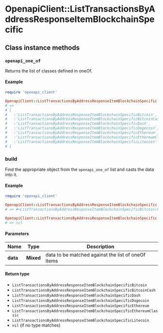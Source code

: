 # OpenapiClient::ListTransactionsByAddressResponseItemBlockchainSpecific

## Class instance methods

### `openapi_one_of`

Returns the list of classes defined in oneOf.

#### Example

```ruby
require 'openapi_client'

OpenapiClient::ListTransactionsByAddressResponseItemBlockchainSpecific.openapi_one_of
# =>
# [
#   :'ListTransactionsByAddressResponseItemBlockchainSpecificBitcoin',
#   :'ListTransactionsByAddressResponseItemBlockchainSpecificBitcoinCash',
#   :'ListTransactionsByAddressResponseItemBlockchainSpecificDash',
#   :'ListTransactionsByAddressResponseItemBlockchainSpecificDogecoin',
#   :'ListTransactionsByAddressResponseItemBlockchainSpecificEthereum',
#   :'ListTransactionsByAddressResponseItemBlockchainSpecificEthereumClassic',
#   :'ListTransactionsByAddressResponseItemBlockchainSpecificLitecoin'
# ]
```

### build

Find the appropriate object from the `openapi_one_of` list and casts the data into it.

#### Example

```ruby
require 'openapi_client'

OpenapiClient::ListTransactionsByAddressResponseItemBlockchainSpecific.build(data)
# => #<ListTransactionsByAddressResponseItemBlockchainSpecificBitcoin:0x00007fdd4aab02a0>

OpenapiClient::ListTransactionsByAddressResponseItemBlockchainSpecific.build(data_that_doesnt_match)
# => nil
```

#### Parameters

| Name | Type | Description |
| ---- | ---- | ----------- |
| **data** | **Mixed** | data to be matched against the list of oneOf items |

#### Return type

- `ListTransactionsByAddressResponseItemBlockchainSpecificBitcoin`
- `ListTransactionsByAddressResponseItemBlockchainSpecificBitcoinCash`
- `ListTransactionsByAddressResponseItemBlockchainSpecificDash`
- `ListTransactionsByAddressResponseItemBlockchainSpecificDogecoin`
- `ListTransactionsByAddressResponseItemBlockchainSpecificEthereum`
- `ListTransactionsByAddressResponseItemBlockchainSpecificEthereumClassic`
- `ListTransactionsByAddressResponseItemBlockchainSpecificLitecoin`
- `nil` (if no type matches)

